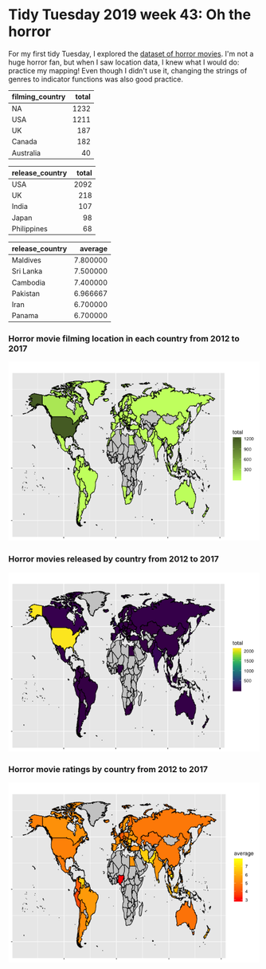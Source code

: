 Tidy Tuesday 2019 week 43: Oh the horror
================

For my first tidy Tuesday, I explored the [dataset of horror movies](https://github.com/rfordatascience/tidytuesday/tree/master/data/2019/2019-10-22). I'm not a huge horror fan, but when I saw location data, I knew what I would do: practice my mapping! Even though I didn't use it, changing the strings of genres to indicator functions was also good practice.

| filming\_country |  total|
|:-----------------|------:|
| NA               |   1232|
| USA              |   1211|
| UK               |    187|
| Canada           |    182|
| Australia        |     40|

| release\_country |  total|
|:-----------------|------:|
| USA              |   2092|
| UK               |    218|
| India            |    107|
| Japan            |     98|
| Philippines      |     68|

| release\_country |   average|
|:-----------------|---------:|
| Maldives         |  7.800000|
| Sri Lanka        |  7.500000|
| Cambodia         |  7.400000|
| Pakistan         |  6.966667|
| Iran             |  6.700000|
| Panama           |  6.700000|

### Horror movie filming location in each country from 2012 to 2017

![](TT_2019_w43_md_files/figure-markdown_github/unnamed-chunk-2-1.png)

### Horror movies released by country from 2012 to 2017

![](TT_2019_w43_md_files/figure-markdown_github/unnamed-chunk-3-1.png)

### Horror movie ratings by country from 2012 to 2017

![](TT_2019_w43_md_files/figure-markdown_github/unnamed-chunk-4-1.png)
